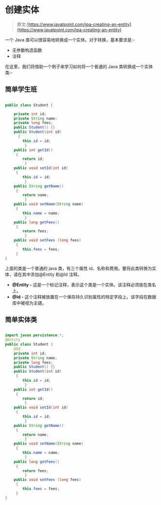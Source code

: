 # 创建实体

> 原文:[https://www.javatpoint.com/jpa-creating-an-entity](https://www.javatpoint.com/jpa-creating-an-entity)

一个 Java 类可以很容易地转换成一个实体。对于转换，基本要求是:-

*   无参数构造函数
*   注释

在这里，我们将借助一个例子来学习如何将一个普通的 Java 类转换成一个实体类:-

## 简单学生班

```java

public class Student {

	private int id;
	private String name;
	private long fees;
	public Student() {}
	public Student(int id) 
	  {
		this.id = id;
		 }
	public int getId() 
	 {
		return id;
		 }
	public void setId(int id)  
	 {
		this.id = id;
		 }
	public String getName()
	 {
		return name; 
		 }
	public void setName(String name) 
	 {
		this.name = name;
		 }
	public long getFees()
	 {
		return fees;
		 }
	public void setFees (long fees)
	 {
		this.fees = fees;
	 } 
}

```

上面的类是一个普通的 java 类，有三个属性 id、名称和费用。要将此类转换为实体，请在其中添加@Entity 和@Id 注释。

*   **@Entity -** 这是一个标记注释，表示这个类是一个实体。该注释必须放在类名上。
*   **@Id -** 这个注释被放置在一个保存持久识别属性的特定字段上。该字段在数据库中被视为主键。

## 简单实体类

```java

import javax.persistence.*;
@Entity
public class Student {
	@Id
	private int id;
	private String name;
	private long fees;
	public Student() {}
	public Student(int id) 
	 {
		this.id = id;
		 }
	public int getId() 
	 {
		return id;
		 }
	public void setId(int id) 
	 {
		this.id = id;
		 }
	public String getName()
	 {
		return name; 
		 }
	public void setName(String name) 
	 {
		this.name = name;
		 }
	public long getFees()
	 {
		return fees;
		 }
	public void setFees (long fees)
	 {
		this.fees = fees;
	 } 
}

```